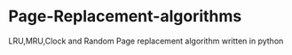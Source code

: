 # Page-Replacement-algorithms
LRU,MRU,Clock and Random Page replacement algorithm written in python

